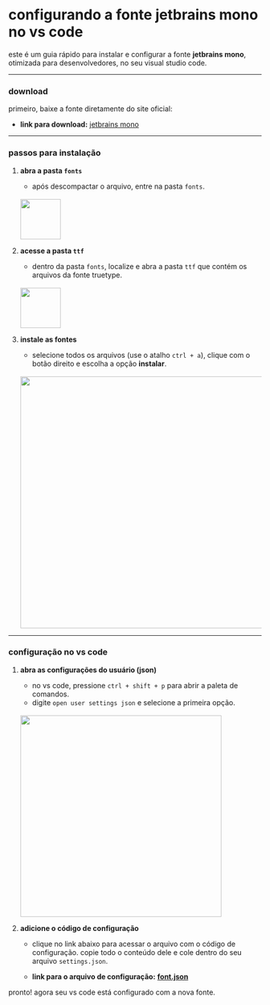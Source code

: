 # configurando a fonte jetbrains mono no vs code

este é um guia rápido para instalar e configurar a fonte **jetbrains mono**, otimizada para desenvolvedores, no seu visual studio code.

---

### download

primeiro, baixe a fonte diretamente do site oficial:

* **link para download:** [jetbrains mono](https://www.jetbrains.com/pt-br/lp/mono/)

---

### passos para instalação

1.  **abra a pasta `fonts`**
    * após descompactar o arquivo, entre na pasta `fonts`.
    <br/>
    <img src="https://github.com/user-attachments/assets/719dab8d-8d68-4e33-a511-3d0cab46f8fa" width="80" />

2.  **acesse a pasta `ttf`**
    * dentro da pasta `fonts`, localize e abra a pasta `ttf` que contém os arquivos da fonte truetype.
    <br/>
    <img src="https://github.com/user-attachments/assets/d6e0ff8c-eabd-496d-b775-998f72326086" width="80" />

3.  **instale as fontes**
    * selecione todos os arquivos (use o atalho `ctrl + a`), clique com o botão direito e escolha a opção **instalar**.
    <br/>
    <img src="https://github.com/user-attachments/assets/15d0d80c-30ec-4f6f-8b06-680e11e642b0" width="500" />

---

### configuração no vs code

1.  **abra as configurações do usuário (json)**
    * no vs code, pressione `ctrl + shift + p` para abrir a paleta de comandos.
    * digite `open user settings json` e selecione a primeira opção.
    <br/>
    <img src="https://github.com/user-attachments/assets/bba9942d-dabc-4273-ae46-69210db67ed3" width="400" />

2.  **adicione o código de configuração**
    * clique no link abaixo para acessar o arquivo com o código de configuração. copie todo o conteúdo dele e cole dentro do seu arquivo `settings.json`.

    * **link para o arquivo de configuração:** [**font.json**](./font.json)

pronto! agora seu vs code está configurado com a nova fonte.
